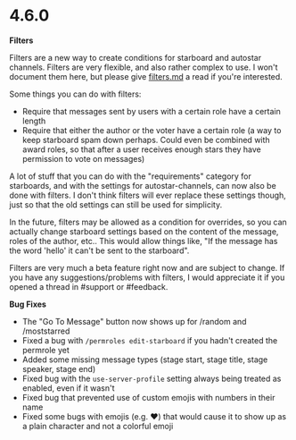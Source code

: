 # 4.6.0

**Filters**

Filters are a new way to create conditions for starboard and autostar channels. Filters are very flexible, and also rather complex to use. I won't document them here, but please give [filters.md](../../docs/filters.md "mention") a read if you're interested.

Some things you can do with filters:

* Require that messages sent by users with a certain role have a certain length
* Require that either the author or the voter have a certain role (a way to keep starboard spam down perhaps. Could even be combined with award roles, so that after a user receives enough stars they have permission to vote on messages)

A lot of stuff that you can do with the "requirements" category for starboards, and with the settings for autostar-channels, can now also be done with filters. I don't think filters will ever replace these settings though, just so that the old settings can still be used for simplicity.

In the future, filters may be allowed as a condition for overrides, so you can actually change starboard settings based on the content of the message, roles of the author, etc.. This would allow things like, "If the message has the word 'hello' it can't be sent to the starboard".

Filters are very much a beta feature right now and are subject to change. If you have any suggestions/problems with filters, I would appreciate it if you opened a thread in #support or #feedback.

**Bug Fixes**

* The "Go To Message" button now shows up for /random and /moststarred
* Fixed a bug with `/permroles edit-starboard` if you hadn't created the permrole yet
* Added some missing message types (stage start, stage title, stage speaker, stage end)
* Fixed bug with the `use-server-profile` setting always being treated as enabled, even if it wasn't
* Fixed bug that prevented use of custom emojis with numbers in their name
* Fixed some bugs with emojis (e.g. ❤️) that would cause it to show up as a plain character and not a colorful emoji
